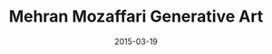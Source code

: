 ---
title: Mehran Mozaffari Generative Art
date: 2015-03-19
layout: Artwork
gridtype: 1
videofile: 
artworks:
- image: ../../assets/s_021/a02.png
- image: ../../assets/s_021/a03.png
- image: ../../assets/s_021/a04.png
- image: ../../assets/s_021/a05.png 
- image: ../../assets/s_021/a06.png
- image: ../../assets/s_021/a07.png
- image: ../../assets/s_021/a08.png
             
caption: 
  line1: UNTITLED, 2014
  line2: Custom software (color, sound), computer, handwritten letters in Persian Nastaliq style, calligraphy
  line3: Dimensions variable, landscape orientation, square
  line4: 
  credit: 
featuredArtwork: ../assets/s_021/f.png
thumbnail:
  image: ../assets/s_021/t.jpg 
  caption: Artwork1 caption!
---